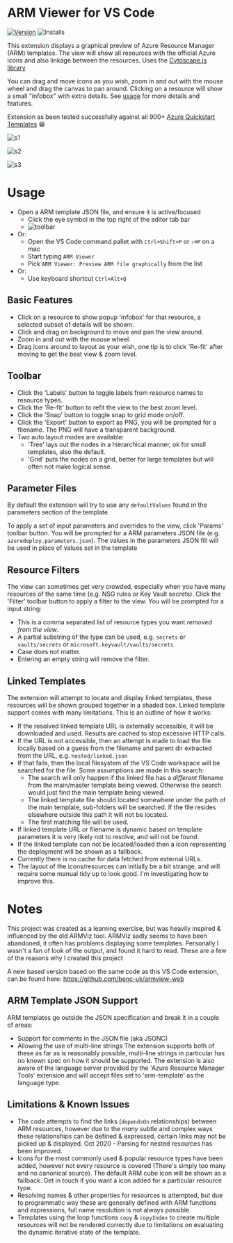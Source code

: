 # ARM Viewer for VS Code

[![Version](https://vsmarketplacebadge.apphb.com/version/bencoleman.armview.svg)](https://marketplace.visualstudio.com/items?itemName=bencoleman.armview)
![Installs](https://vsmarketplacebadge.apphb.com/installs-short/bencoleman.armview.svg)

This extension displays a graphical preview of Azure Resource Manager (ARM) templates. The view will show all resources with the official Azure icons and also linkage between the resources. Uses the [Cytoscape.js library](http://js.cytoscape.org/)

You can drag and move icons as you wish, zoom in and out with the mouse wheel and drag the canvas to pan around. Clicking on a resource will show a small "infobox" with extra details. See [usage](#Usage) for more details and features.

Extension as been tested successfully against all 900+ [Azure Quickstart Templates](https://github.com/Azure/azure-quickstart-templates) 😁

![s1](assets/readme/screen1.png)

![s2](assets/readme/screen2.png)

![s3](assets/readme/screen3.png)

# Usage

- Open a ARM template JSON file, and ensure it is active/focused
  - Click the eye symbol in the top right of the editor tab bar
  - ![toolbar](assets/readme/icon.png)
- Or:
  - Open the VS Code command pallet with `Ctrl+Shift+P` or `⇧⌘P` on a mac
  - Start typing `ARM Viewer`
  - Pick `ARM Viewer: Preview ARM file graphically` from the list
- Or:
  - Use keyboard shortcut `Ctrl+Alt+Q`

## Basic Features

- Click on a resource to show popup 'infobox' for that resource, a selected subset of details will be shown.
- Click and drag on background to move and pan the view around.
- Zoom in and out with the mouse wheel.
- Drag icons around to layout as your wish, one tip is to click 'Re-fit' after moving to get the best view & zoom level.

## Toolbar

- Click the 'Labels' button to toggle labels from resource names to resource types.
- Click the 'Re-fit' button to refit the view to the best zoom level.
- Click the 'Snap' button to toggle snap to grid mode on/off.
- Click the 'Export' button to export as PNG, you will be prompted for a filename. The PNG will have a transparent background.
- Two auto layout modes are available:
  - 'Tree' lays out the nodes in a hierarchical manner, ok for small templates, also the default.
  - 'Grid' puts the nodes on a grid, better for large templates but will often not make logical sense.

## Parameter Files

By default the extension will try to use any `defaultValues` found in the parameters section of the template.

To apply a set of input parameters and overrides to the view, click 'Params' toolbar button. You will be prompted for a ARM parameters JSON file (e.g. `azuredeploy.parameters.json`). The values in the parameters JSON fill will be used in place of values set in the template

## Resource Filters

The view can sometimes get very crowded, especially when you have many resources of the same time (e.g. NSG rules or Key Vault secrets). Click the 'Filter' toolbar button to apply a filter to the view. You will be prompted for a input string:

- This is a comma separated list of resource types you want _removed from the view_.
- A partial substring of the type can be used, e.g. `secrets` or `vaults/secrets` or `microsoft.keyvault/vaults/secrets`.
- Case does not matter.
- Entering an empty string will remove the filter.

## Linked Templates

The extension will attempt to locate and display linked templates, these resources will be shown grouped together in a shaded box. Linked template support comes with many limitations. This is an outline of how it works:

- If the resolved linked template URL is externally accessible, it will be downloaded and used. Results are cached to stop excessive HTTP calls.
- If the URL is not accessible, then an attempt is made to load the file locally based on a guess from the filename and parent dir extracted from the URL, e.g. `nested/linked.json`
- If that fails, then the local filesystem of the VS Code workspace will be searched for the file. Some assumptions are made in this search:
  - The search will only happen if the linked file has a _different_ filename from the main/master template being viewed. Otherwise the search would just find the main template being viewed.
  - The linked template file should located somewhere under the path of the main template, sub-folders will be searched. If the file resides elsewhere outside this path it will not be located.
  - The first matching file will be used.
- If linked template URL or filename is dynamic based on template parameters it is very likely not to resolve, and will not be found.
- If the linked template can not be located/loaded then a icon representing the deployment will be shown as a fallback.
- Currently there is no cache for data fetched from external URLs.
- The layout of the icons/resources can initially be a bit strange, and will require some manual tidy up to look good. I'm investigating how to improve this.

# Notes

This project was created as a learning exercise, but was heavily inspired & influenced by the old ARMViz tool. ARMViz sadly seems to have been abandoned, it often has problems displaying some templates. Personally I wasn't a fan of look of the output, and found it hard to read. These are a few of the reasons why I created this project

A new based version based on the same code as this VS Code extension, can be found here: https://github.com/benc-uk/armview-web

## ARM Template JSON Support

ARM templates go outside the JSON specification and break it in a couple of areas:

- Support for comments in the JSON file (aka JSONC)
- Allowing the use of multi-line strings
  The extension supports both of these as far as is reasonably possible, multi-line strings in particular has no known spec on how it should be supported. The extension is also aware of the language server provided by the 'Azure Resource Manager Tools' extension and will accept files set to 'arm-template' as the language type.

## Limitations & Known Issues

- The code attempts to find the links (`dependsOn` relationships) between ARM resources, however due to the _many_ subtle and complex ways these relationships can be defined & expressed, certain links may not be picked up & displayed. Oct 2020 - Parsing for nested resources has been improved.
- Icons for the most commonly used & popular resource types have been added, however not every resource is covered (There's simply too many and no canonical source). The default ARM cube icon will be shown as a fallback. Get in touch if you want a icon added for a particular resource type.
- Resolving names & other properties for resources is attempted, but due to programmatic way these are generally defined with ARM functions and expressions, full name resolution is not always possible.
- Templates using the loop functions `copy` & `copyIndex` to create multiple resources will not be rendered correctly due to limitations on evaluating the dynamic iterative state of the template.
